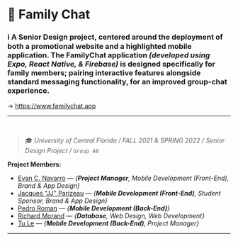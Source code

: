 # :speech_balloon: Family Chat

### :information_source: A Senior Design project, centered around the deployment of both a promotional website and a highlighted mobile application. The FamilyChat application _(developed using Expo, React Native, & Firebase)_ is designed specifically for family members; pairing interactive features alongside standard messaging functionality, for an improved group-chat experience.

→  https://www.familychat.app

<hr>
<br>

> :mortar_board: _University of Central Florida / FALL 2021 & SPRING 2022 / Senior Design Project / `Group 48`_

**Project Members:**
- [Evan C. Navarro](https://www.linkedin.com/in/EvanCNavarro/) — _{**Project Manager**, Mobile Development (Front-End), Brand & App Design}_
- [Jacques "JJ" Parizeau](https://www.linkedin.com/in/jjparizeau/) — _{**Mobile Development (Front-End)**, Student Sponsor, Brand & App Design}_
- [Pedro Roman](https://www.linkedin.com/in/pedro-roman-profile/) — _{**Mobile Development (Back-End)**}_
- [Richard Morand](https://www.linkedin.com/in/richard-m-7a5235208/) — _{**Database**, Web Design, Web Development}_
- [Tu Le](https://www.linkedin.com/in/connect-tu-le/) — _{**Mobile Development (Back-End)**, Project Manager}_

<hr>
<br>
